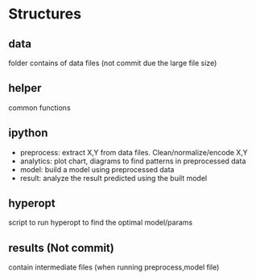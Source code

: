 # Structures

## data
folder contains of data files (not commit due the large file size)

## helper
common functions

## ipython
- preprocess: extract X,Y from data files. Clean/normalize/encode X,Y
- analytics: plot chart, diagrams to find patterns in preprocessed data
- model: build a model using preprocessed data
- result: analyze the result predicted using the built model

## hyperopt
script to run hyperopt to find the optimal model/params

## results (Not commit)
contain intermediate files (when running preprocess,model file)
